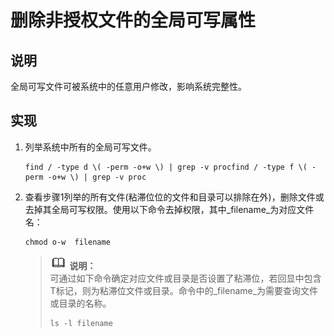 # 删除非授权文件的全局可写属性<a name="ZH-CN_TOPIC_0192977551"></a>

## 说明<a name="zh-cn_topic_0152100310_sa21cb874bb404d61ad2f7f4c250817d6"></a>

全局可写文件可被系统中的任意用户修改，影响系统完整性。

## 实现<a name="zh-cn_topic_0152100310_s7aba94b80a444c3eac574f067a60ba01"></a>

1.  列举系统中所有的全局可写文件。

    ```
    find / -type d \( -perm -o+w \) | grep -v procfind / -type f \( -perm -o+w \) | grep -v proc
    ```

2.  查看步骤1列举的所有文件\(粘滞位位的文件和目录可以排除在外\)，删除文件或去掉其全局可写权限。使用以下命令去掉权限，其中_filename_为对应文件名：

    ```
    chmod o-w  filename
    ```

    >![](./public_sys-resources/icon-note.gif) **说明：**   
    >可通过如下命令确定对应文件或目录是否设置了粘滞位，若回显中包含T标记，则为粘滞位文件或目录。命令中的_filename_为需要查询文件或目录的名称。  
    >```  
    >ls -l filename  
    >```  


